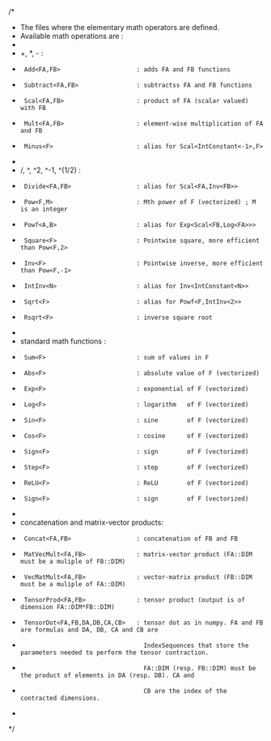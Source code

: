 /*
 * The files where the elementary math operators are defined.
 * Available math operations are :
 *
 *   +, *, - :
 *      Add<FA,FB>                     : adds FA and FB functions
 *      Subtract<FA,FB>                : subtractss FA and FB functions
 *      Scal<FA,FB>                    : product of FA (scalar valued) with FB
 *      Mult<FA,FB>                    : element-wise multiplication of FA and FB
 *      Minus<F>                       : alias for Scal<IntConstant<-1>,F>
 *
 *   /, ^, ^2, ^-1, ^(1/2) :
 *      Divide<FA,FB>                  : alias for Scal<FA,Inv<FB>>
 *      Pow<F,M>                       : Mth power of F (vectorized) ; M is an integer
 *      Powf<A,B>                      : alias for Exp<Scal<FB,Log<FA>>>
 *      Square<F>                      : Pointwise square, more efficient than Pow<F,2>
 *      Inv<F>                         : Pointwise inverse, more efficient than Pow<F,-1>
 *      IntInv<N>                      : alias for Inv<IntConstant<N>>
 *      Sqrt<F>                        : alias for Powf<F,IntInv<2>>
 *      Rsqrt<F>                       : inverse square root
 *
 *   standard math functions :
 *      Sum<F>                         : sum of values in F
 *      Abs<F>                         : absolute value of F (vectorized)
 *      Exp<F>                         : exponential of F (vectorized)
 *      Log<F>                         : logarithm   of F (vectorized)
 *      Sin<F>                         : sine        of F (vectorized)
 *      Cos<F>                         : cosine      of F (vectorized)
 *      Sign<F>                        : sign        of F (vectorized)
 *      Step<F>                        : step        of F (vectorized)
 *      ReLU<F>                        : ReLU        of F (vectorized)
 *      Sign<F>                        : sign        of F (vectorized)
 *
 *   concatenation and matrix-vector products:
 *      Concat<FA,FB>                  : concatenation of FB and FB
 *      MatVecMult<FA,FB>              : matrix-vector product (FA::DIM must be a muliple of FB::DIM)
 *      VecMatMult<FA,FB>              : vector-matrix product (FB::DIM must be a muliple of FA::DIM)
 *      TensorProd<FA,FB>              : tensor product (output is of dimension FA::DIM*FB::DIM)
 *      TensorDot<FA,FB,DA,DB,CA,CB>   : tensor dot as in numpy. FA and FB are formulas and DA, DB, CA and CB are
 *                                       IndexSequences that store the parameters needed to perform the tensor contraction.
 *                                       FA::DIM (resp. FB::DIM) must be the product of elements in DA (resp. DB). CA and
 *                                       CB are the index of the contracted dimensions.
 *
 */